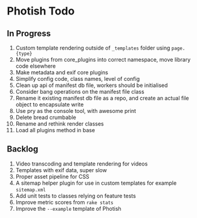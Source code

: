 # Photish Todo

## In Progress

1. Custom template rendering outside of `_templates` folder using `page.{type}`
1. Move plugins from core_plugins into correct namespace, move library code elsewhere
1. Make metadata and exif core plugins
1. Simplify config code, class names, level of config
1. Clean up api of manifest db file, workers should be initialised
1. Consider bang operations on the manifest file class
1. Rename it existing manifest db file as a repo, and create an actual file object to encapsulate write
1. Use pry as the console tool, with awesome print
1. Delete bread crumbable
1. Rename and rethink render classes
1. Load all plugins method in base

## Backlog

1. Video transcoding and template rendering for videos
1. Templates with exif data, super slow
1. Proper asset pipeline for CSS
1. A sitemap helper plugin for use in custom templates for example
   `sitemap.xml`
1. Add unit tests to classes relying on feature tests
1. Improve metric scores from `rake stats`
1. Improve the `--example` template of Photish
